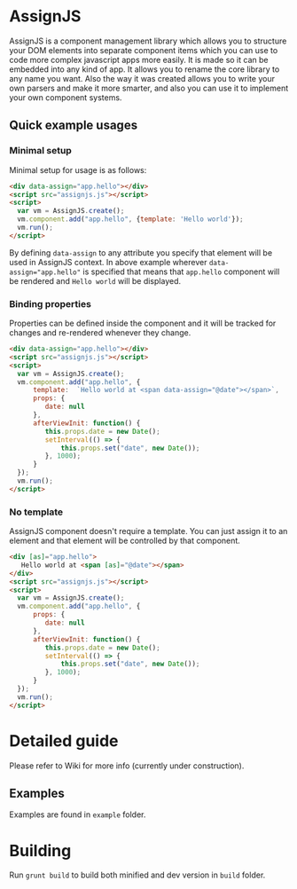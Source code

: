 # AssignJS
AssignJS is a component management library which allows you to structure your DOM elements into separate component items which you can use to code more complex javascript apps more easily. It is made so it can be embedded into any kind of app. It allows you to rename the core library to any name you want. Also the way it was created allows you to write your own parsers and make it more smarter, and also you can use it to implement your own component systems.

## Quick example usages

### Minimal setup

Minimal setup for usage is as follows:

```html
<div data-assign="app.hello"></div>
<script src="assignjs.js"></script>
<script>
  var vm = AssignJS.create();
  vm.component.add("app.hello", {template: 'Hello world'});
  vm.run();
</script>
```

By defining `data-assign` to any attribute you specify that element will be used in AssignJS context. In above example wherever `data-assign="app.hello"` is specified that means that `app.hello` component will be rendered and `Hello world` will be displayed.

### Binding properties

Properties can be defined inside the component and it will be tracked for changes and re-rendered whenever they change.

```html
<div data-assign="app.hello"></div>
<script src="assignjs.js"></script>
<script>
  var vm = AssignJS.create();
  vm.component.add("app.hello", {
      template:  `Hello world at <span data-assign="@date"></span>`,
      props: {
         date: null
      },
      afterViewInit: function() {
         this.props.date = new Date();
         setInterval(() => {
             this.props.set("date", new Date());
         }, 1000);
      }
  });
  vm.run();
</script>
```

### No template

AssignJS component doesn't require a template. You can just assign it to an element and that element will be controlled by that component.

```html
<div [as]="app.hello">
   Hello world at <span [as]="@date"></span>
</div>
<script src="assignjs.js"></script>
<script>
  var vm = AssignJS.create();
  vm.component.add("app.hello", {
      props: {
         date: null
      },
      afterViewInit: function() {
         this.props.date = new Date();
         setInterval(() => {
             this.props.set("date", new Date());
         }, 1000);
      }
  });
  vm.run();
</script>
```

# Detailed guide

Please refer to Wiki for more info (currently under construction).

## Examples

Examples are found in `example` folder.

# Building

Run `grunt build` to build both minified and dev version in `build` folder.
